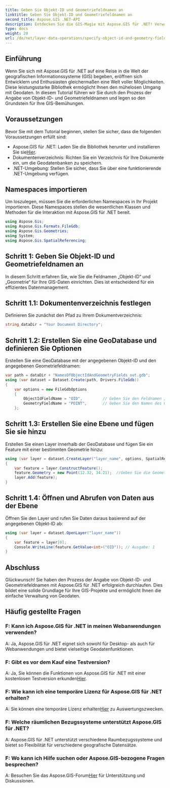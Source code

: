 ```yaml
---
title: Geben Sie Objekt-ID und Geometriefeldnamen an
linktitle: Geben Sie Objekt-ID und Geometriefeldnamen an
second_title: Aspose.GIS .NET-API
description: Entdecken Sie die GIS-Magie mit Aspose.GIS für .NET! Verwalten Sie Geodaten mühelos. Laden Sie es jetzt herunter und entfesseln Sie die Kraft der räumlichen Intelligenz.
type: docs
weight: 20
url: /de/net/layer-data-operations/specify-object-id-and-geometry-field-names/
---
```

## Einführung
Wenn Sie sich mit Aspose.GIS für .NET auf eine Reise in die Welt der geografischen Informationssysteme (GIS) begeben, eröffnen sich Entwicklern und Enthusiasten gleichermaßen eine Welt voller Möglichkeiten. Diese leistungsstarke Bibliothek ermöglicht Ihnen den mühelosen Umgang mit Geodaten. In diesem Tutorial führen wir Sie durch den Prozess der Angabe von Objekt-ID- und Geometriefeldnamen und legen so den Grundstein für Ihre GIS-Bemühungen.
## Voraussetzungen
Bevor Sie mit dem Tutorial beginnen, stellen Sie sicher, dass die folgenden Voraussetzungen erfüllt sind:
-  Aspose.GIS für .NET: Laden Sie die Bibliothek herunter und installieren Sie sie[Hier](https://releases.aspose.com/gis/net/).
- Dokumentenverzeichnis: Richten Sie ein Verzeichnis für Ihre Dokumente ein, um die Geodatenbanken zu speichern.
- .NET-Umgebung: Stellen Sie sicher, dass Sie über eine funktionierende .NET-Umgebung verfügen.
## Namespaces importieren
Um loszulegen, müssen Sie die erforderlichen Namespaces in Ihr Projekt importieren. Diese Namespaces stellen die wesentlichen Klassen und Methoden für die Interaktion mit Aspose.GIS für .NET bereit.
```csharp
using Aspose.Gis;
using Aspose.Gis.Formats.FileGdb;
using Aspose.Gis.Geometries;
using System;
using Aspose.Gis.SpatialReferencing;
```
## Schritt 1: Geben Sie Objekt-ID und Geometriefeldnamen an
In diesem Schritt erfahren Sie, wie Sie die Feldnamen „Objekt-ID“ und „Geometrie“ für Ihre GIS-Daten einrichten. Dies ist entscheidend für ein effizientes Datenmanagement.
## Schritt 1.1: Dokumentenverzeichnis festlegen
Definieren Sie zunächst den Pfad zu Ihrem Dokumentverzeichnis:
```csharp
string dataDir = "Your Document Directory";
```
## Schritt 1.2: Erstellen Sie eine GeoDatabase und definieren Sie Optionen
Erstellen Sie eine GeoDatabase mit der angegebenen Objekt-ID und den angegebenen Geometriefeldnamen:
```csharp
var path = dataDir + "NamesOfObjectIdAndGeometryFields_out.gdb";
using (var dataset = Dataset.Create(path, Drivers.FileGdb))
{
    var options = new FileGdbOptions
    {
        ObjectIdFieldName = "OID",         // Geben Sie den Feldnamen „Objekt-ID“ an
        GeometryFieldName = "POINT",       // Geben Sie den Namen des Geometriefelds an
    };
```
## Schritt 1.3: Erstellen Sie eine Ebene und fügen Sie sie hinzu
Erstellen Sie einen Layer innerhalb der GeoDatabase und fügen Sie ein Feature mit einer bestimmten Geometrie hinzu:
```csharp
using (var layer = dataset.CreateLayer("layer_name", options, SpatialReferenceSystem.Wgs84))
{
    var feature = layer.ConstructFeature();
    feature.Geometry = new Point(12.32, 34.21);  //Geben Sie die Geometrie an (in diesem Fall einen Punkt).
    layer.Add(feature);
}
```
## Schritt 1.4: Öffnen und Abrufen von Daten aus der Ebene
Öffnen Sie den Layer und rufen Sie Daten daraus basierend auf der angegebenen Objekt-ID ab:
```csharp
using (var layer = dataset.OpenLayer("layer_name"))
{
    var feature = layer[0];
    Console.WriteLine(feature.GetValue<int>("OID")); // Ausgabe: 1
}
```
## Abschluss
Glückwunsch! Sie haben den Prozess der Angabe von Objekt-ID- und Geometriefeldnamen mit Aspose.GIS für .NET erfolgreich durchlaufen. Dies bildet eine solide Grundlage für Ihre GIS-Projekte und ermöglicht Ihnen die einfache Verwaltung von Geodaten.
## Häufig gestellte Fragen
### F: Kann ich Aspose.GIS für .NET in meinen Webanwendungen verwenden?
A: Ja, Aspose.GIS für .NET eignet sich sowohl für Desktop- als auch für Webanwendungen und bietet vielseitige Geodatenfunktionen.
### F: Gibt es vor dem Kauf eine Testversion?
 A: Ja, Sie können die Funktionen von Aspose.GIS für .NET mit einer kostenlosen Testversion erkunden[Hier](https://releases.aspose.com/).
### F: Wie kann ich eine temporäre Lizenz für Aspose.GIS für .NET erhalten?
 A: Sie können eine temporäre Lizenz erhalten[Hier](https://purchase.aspose.com/temporary-license/) zu Auswertungszwecken.
### F: Welche räumlichen Bezugssysteme unterstützt Aspose.GIS für .NET?
A: Aspose.GIS für .NET unterstützt verschiedene Raumbezugssysteme und bietet so Flexibilität für verschiedene geografische Datensätze.
### F: Wo kann ich Hilfe suchen oder Aspose.GIS-bezogene Fragen besprechen?
 A: Besuchen Sie das Aspose.GIS-Forum[Hier](https://forum.aspose.com/c/gis/33) für Unterstützung und Diskussionen.